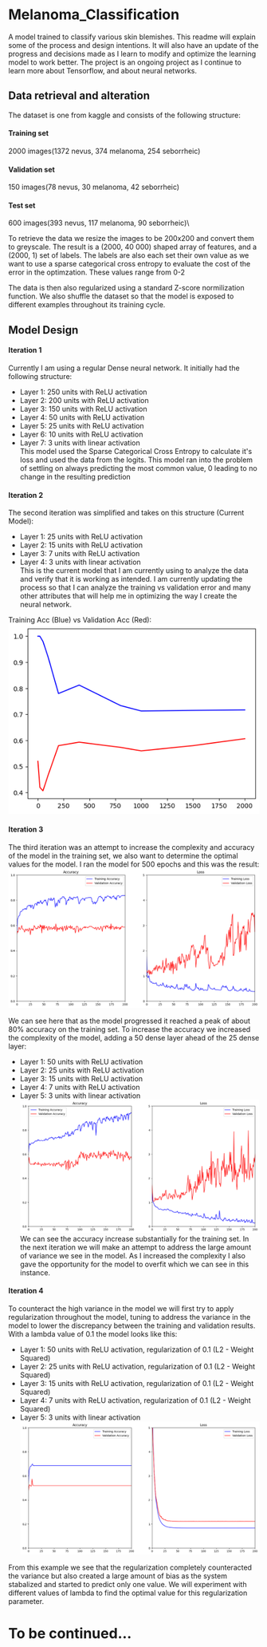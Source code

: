 # Melanoma_Classification

A model trained to classify various skin blemishes. This readme will explain some of the process and design intentions. It will also have an update of the progress and decisions made as I learn to modify and optimize the learning model to work better. The project is an ongoing project as I continue to learn more about Tensorflow, and about neural networks.

## Data retrieval and alteration

The dataset is one from kaggle and consists of the following structure:

#### Training set

2000 images(1372 nevus, 374 melanoma, 254 seborrheic)

#### Validation set

150 images(78 nevus, 30 melanoma, 42 seborrheic)

#### Test set

600 images(393 nevus, 117 melanoma, 90 seborrheic)\

To retrieve the data we resize the images to be 200x200 and convert them to greyscale. The result is a (2000, 40 000) shaped array of features, and a (2000, 1) set of labels.
The labels are also each set their own value as we want to use a sparse categorical cross entropy to evaluate the cost of the error in the optimzation. These values range from 0-2

The data is then also regularized using a standard Z-score normilization function. We also shuffle the dataset so that the model is exposed to different examples throughout its training cycle.

## Model Design

#### Iteration 1

Currently I am using a regular Dense neural network. It initially had the following structure:

- Layer 1: 250 units with ReLU activation
- Layer 2: 200 units with ReLU activation
- Layer 3: 150 units with ReLU activation
- Layer 4: 50 units with ReLU activation
- Layer 5: 25 units with ReLU activation
- Layer 6: 10 units with ReLU activation
- Layer 7: 3 units with linear activation\
  This model used the Sparse Categorical Cross Entropy to calculate it's loss and used the data from the logits.
  This model ran into the problem of settling on always predicting the most common value, 0 leading to no change in the resulting prediction

#### Iteration 2

The second iteration was simplified and takes on this structure (Current Model):

- Layer 1: 25 units with ReLU activation
- Layer 2: 15 units with ReLU activation
- Layer 3: 7 units with ReLU activation
- Layer 4: 3 units with linear activation\
  This is the current model that I am currently using to analyze the data and verify that it is working as intended. I am currently updating the process so that I can analyze the training vs validation error and many other attributes that will help me in optimizing the way I create the neural network.

Training Acc (Blue) vs Validation Acc (Red):
<img title="Iteration2Chart" alt="Chart supposed to be here" src="./images/1.png">

#### Iteration 3

The third iteration was an attempt to increase the complexity and accuracy of the model in the training set, we also want to determine the optimal values for the model. I ran the model for 500 epochs and this was the result:\
<img title="Iteration2Chart" alt="Chart supposed to be here" src="./images/2.png">

We can see here that as the model progressed it reached a peak of about 80% accuracy on the training set. To increase the accuracy we increased the complexity of the model, adding a 50 dense layer ahead of the 25 dense layer:

- Layer 1: 50 units with ReLU activation
- Layer 2: 25 units with ReLU activation
- Layer 3: 15 units with ReLU activation
- Layer 4: 7 units with ReLU activation
- Layer 5: 3 units with linear activation\
  <img title="Iteration2Chart" alt="Chart supposed to be here" src="./images/3.png">
  We can see the accuracy increase substantially for the training set. In the next iteration we will make an attempt to address the large amount of variance we see in the model. As I increased the complexity I also gave the opportunity for the model to overfit which we can see in this instance.

#### Iteration 4

To counteract the high variance in the model we will first try to apply regularization throughout the model, tuning to address the variance in the model to lower the discrepancy between the training and validation results. With a lambda value of 0.1 the model looks like this:

- Layer 1: 50 units with ReLU activation, regularization of 0.1 (L2 - Weight Squared)
- Layer 2: 25 units with ReLU activation, regularization of 0.1 (L2 - Weight Squared)
- Layer 3: 15 units with ReLU activation, regularization of 0.1 (L2 - Weight Squared)
- Layer 4: 7 units with ReLU activation, regularization of 0.1 (L2 - Weight Squared)
- Layer 5: 3 units with linear activation\
  <img title="Iteration2Chart" alt="Chart supposed to be here" src="./images/4.png">

From this example we see that the regularization completely counteracted the variance but also created a large amount of bias as the system stabalized and started to predict only one value. We will experiment with different values of lambda to find the optimal value for this regularization parameter.

# To be continued...
